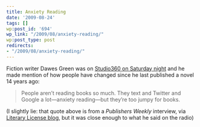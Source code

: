 ```yaml
---
title: Anxiety Reading
date: '2009-08-24'
tags: []
wp:post_id: '694'
wp_link: "/2009/08/anxiety-reading/"
wp:post_type: post
redirects:
- "/2009/08/anxiety-reading/"
---
```


Fiction writer Dawes Green was on [Studio360 on Saturday night](http://http://www.studio360.org/episodes/2009/08/21) and he made mention of how people have changed since he last published a novel 14 years ago:

> People aren’t reading books so much. They text and Twitter and Google a lot—anxiety reading—but they’re too jumpy for books.

(I slightly lie: that quote above is from a _Publishers Weekly_ interview, via [Literary License blog](http://litlicense.blogspot.com/2009/07/anxiety-reading.html), but it was close enough to what he said on the radio)
